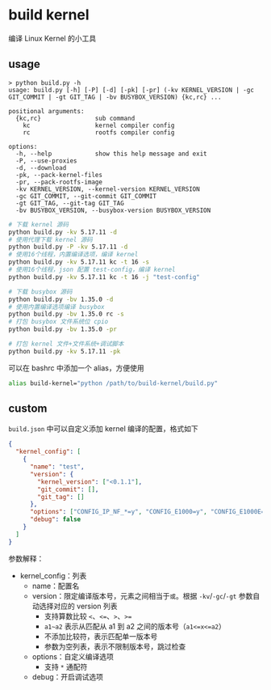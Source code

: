 # build kernel

编译 Linux Kernel 的小工具

## usage

```
> python build.py -h
usage: build.py [-h] [-P] [-d] [-pk] [-pr] (-kv KERNEL_VERSION | -gc GIT_COMMIT | -gt GIT_TAG | -bv BUSYBOX_VERSION) {kc,rc} ...

positional arguments:
  {kc,rc}               sub command
    kc                  kernel compiler config
    rc                  rootfs compiler config

options:
  -h, --help            show this help message and exit
  -P, --use-proxies
  -d, --download
  -pk, --pack-kernel-files
  -pr, --pack-rootfs-image
  -kv KERNEL_VERSION, --kernel-version KERNEL_VERSION
  -gc GIT_COMMIT, --git-commit GIT_COMMIT
  -gt GIT_TAG, --git-tag GIT_TAG
  -bv BUSYBOX_VERSION, --busybox-version BUSYBOX_VERSION
```

```sh
# 下载 kernel 源码
python build.py -kv 5.17.11 -d
# 使用代理下载 kernel 源码
python build.py -P -kv 5.17.11 -d
# 使用16个线程，内置编译选项，编译 kernel
python build.py -kv 5.17.11 kc -t 16 -s
# 使用16个线程，json 配置 test-config，编译 kernel
python build.py -kv 5.17.11 kc -t 16 -j "test-config"

# 下载 busybox 源码
python build.py -bv 1.35.0 -d
# 使用内置编译选项编译 busybox
python build.py -bv 1.35.0 rc -s
# 打包 busybox 文件系统位 cpio
python build.py -bv 1.35.0 -pr

# 打包 kernel 文件+文件系统+调试脚本
python build.py -kv 5.17.11 -pk
```

可以在 bashrc 中添加一个 alias，方便使用

```sh
alias build-kernel="python /path/to/build-kernel/build.py"
```

## custom

`build.json` 中可以自定义添加 kernel 编译的配置，格式如下

```json
{
  "kernel_config": [
    {
      "name": "test",
      "version": {
        "kernel_version": ["<0.1.1"],
        "git_commit": [],
        "git_tag": []
      },
      "options": ["CONFIG_IP_NF_*=y", "CONFIG_E1000=y", "CONFIG_E1000E=y"],
      "debug": false
    }
  ]
}
```

参数解释：

- kernel_config：列表
  - name：配置名
  - version：限定编译版本号，元素之间相当于`或`。根据 `-kv`/`-gc`/`-gt` 参数自动选择对应的 version 列表
    - 支持算数比较 `<`、`<=`、`>`、`>=`
    - `a1~a2` 表示从匹配从 a1 到 a2 之间的版本号（`a1<=x<=a2`）
    - 不添加比较符，表示匹配单一版本号
    - 参数为空列表，表示不限制版本号，跳过检查
  - options：自定义编译选项
    - 支持 `*` 通配符
  - debug：开启调试选项
